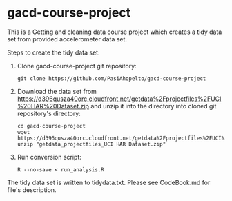 gacd-course-project
===================

This is a Getting and cleaning data course project which creates a tidy data set from provided accelerometer data set.

Steps to create the tidy data set:

1. Clone gacd-course-project git repository:
	```
	git clone https://github.com/PasiAhopelto/gacd-course-project
	```

2. Download the data set from https://d396qusza40orc.cloudfront.net/getdata%2Fprojectfiles%2FUCI%20HAR%20Dataset.zip
   and unzip it into the directory into cloned git repository's directory:
	```
	cd gacd-course-project
	wget https://d396qusza40orc.cloudfront.net/getdata%2Fprojectfiles%2FUCI%20HAR%20Dataset.zip
	unzip "getdata_projectfiles_UCI HAR Dataset.zip"
	```

3. Run conversion script:
	```
	R --no-save < run_analysis.R
	```

The tidy data set is written to tidydata.txt. Please see CodeBook.md for file's description.

